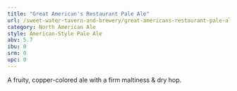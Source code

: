 ```yaml
---
title: "Great American's Restaurant Pale Ale"
url: /sweet-water-tavern-and-brewery/great-americans-restaurant-pale-ale/
category: North American Ale
style: American-Style Pale Ale
abv: 5.7
ibu: 0
srm: 0
upc: 0
---
```

A fruity, copper-colored ale with a firm maltiness & dry hop.
